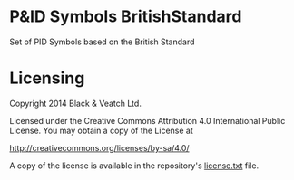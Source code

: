 P&ID Symbols BritishStandard
============================

Set of PID Symbols based on the British Standard


Licensing
==============================
Copyright 2014 Black & Veatch Ltd.

Licensed under the Creative Commons Attribution 4.0 International Public License. You may obtain a copy of the License at

http://creativecommons.org/licenses/by-sa/4.0/

A copy of the license is available in the repository's <a href="https://github.com/BVLtd/PID-Symbols-BritishStandard/blob/master/License.md">license.txt</a> file.
